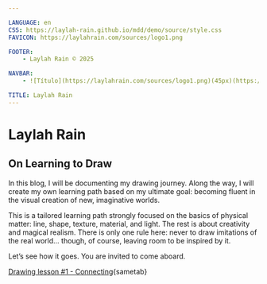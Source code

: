 ```yaml
---

LANGUAGE: en
CSS: https://laylah-rain.github.io/mdd/demo/source/style.css
FAVICON: https://laylahrain.com/sources/logo1.png

FOOTER:
    - Laylah Rain © 2025

NAVBAR:
    - ![Título](https://laylahrain.com/sources/logo1.png)(45px)(https://laylahrain.com){sametab}

TITLE: Laylah Rain
---
```



# Laylah Rain

## On Learning to Draw

In this blog, I will be documenting my drawing journey. Along the way, I will create my own learning path based on my ultimate goal: becoming fluent in the visual creation of new, imaginative worlds.

This is a tailored learning path strongly focused on the basics of physical matter: line, shape, texture, material, and light. The rest is about creativity and magical realism. There is only one rule here: never to draw imitations of the real world... though, of course, leaving room to be inspired by it.

Let’s see how it goes. You are invited to come aboard.

[Drawing lesson #1 - Connecting](https://laylahrain.com/1drawing/1drawing.html){sametab}
